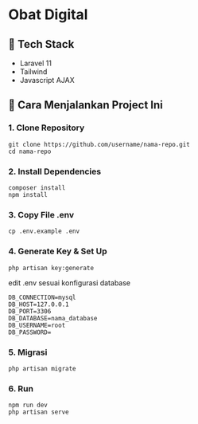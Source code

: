 # Obat Digital

## 🧾 Tech Stack
- Laravel 11
- Tailwind
- Javascript AJAX


## 🚀 Cara Menjalankan Project Ini

### 1. **Clone Repository**
```
git clone https://github.com/username/nama-repo.git
cd nama-repo
```
### 2. **Install Dependencies**
```
composer install
npm install
```
### 3. **Copy File .env**
```
cp .env.example .env
```
### 4. **Generate Key & Set Up**
```
php artisan key:generate
```
edit .env sesuai konfigurasi database
```
DB_CONNECTION=mysql
DB_HOST=127.0.0.1
DB_PORT=3306
DB_DATABASE=nama_database
DB_USERNAME=root
DB_PASSWORD=
```
### 5. **Migrasi**
```
php artisan migrate
```
### 6. **Run**
```
npm run dev
php artisan serve
```
